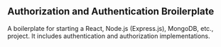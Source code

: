 ## Authorization and Authentication Broilerplate

A boilerplate for starting a React, Node.js (Express.js), MongoDB, etc., project. It includes authentication and authorization implementations.
